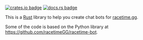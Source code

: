 [![crates.io badge]][crates.io link] [![docs.rs badge]][docs.rs link]

[crates.io badge]: https://img.shields.io/crates/v/racetime.svg?style=flat-square
[crates.io link]: https://crates.io/crates/racetime
[docs.rs badge]: https://img.shields.io/badge/docs-online-dddddd.svg?style=flat-square
[docs.rs link]: https://docs.rs/racetime

This is a [Rust](https://rust-lang.org/) library to help you create chat bots for [racetime.gg](https://racetime.gg/).

Some of the code is based on the Python library at <https://github.com/racetimeGG/racetime-bot>.
